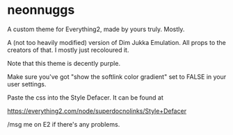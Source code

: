# neonnuggs
A custom theme for Everything2, made by yours truly. Mostly.

A (not too heavily modified) version of Dim Jukka Emulation. All props to the creators of that. I mostly just recoloured it.

Note that this theme is decently purple.

Make sure you've got "show the softlink color gradient" set to FALSE in your user settings.

Paste the css into the Style Defacer. It can be found at

https://everything2.com/node/superdocnolinks/Style+Defacer

/msg me on E2 if there's any problems.
